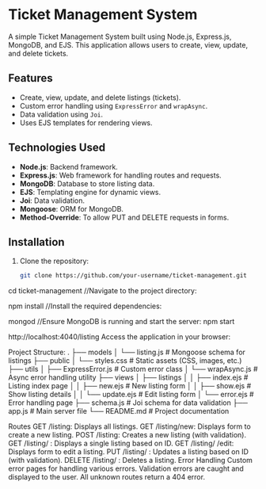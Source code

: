 # Ticket Management System

A simple Ticket Management System built using Node.js, Express.js, MongoDB, and EJS. This application allows users to create, view, update, and delete tickets.

## Features
- Create, view, update, and delete listings (tickets).
- Custom error handling using `ExpressError` and `wrapAsync`.
- Data validation using `Joi`.
- Uses EJS templates for rendering views.

## Technologies Used
- **Node.js**: Backend framework.
- **Express.js**: Web framework for handling routes and requests.
- **MongoDB**: Database to store listing data.
- **EJS**: Templating engine for dynamic views.
- **Joi**: Data validation.
- **Mongoose**: ORM for MongoDB.
- **Method-Override**: To allow PUT and DELETE requests in forms.

## Installation

1. Clone the repository:

   ```bash
   git clone https://github.com/your-username/ticket-management.git

cd ticket-management   //Navigate to the project directory:

npm install    //Install the required dependencies:

mongod        //Ensure MongoDB is running and start the server:
npm start

http://localhost:4040/listing Access the application in your browser:


Project Structure:
.
├── models
│   └── listing.js          # Mongoose schema for listings
├── public
│   └── styles.css          # Static assets (CSS, images, etc.)
├── utils
│   ├── ExpressError.js     # Custom error class
│   └── wrapAsync.js        # Async error handling utility
├── views
│   ├── listings
│   │   ├── index.ejs       # Listing index page
│   │   ├── new.ejs         # New listing form
│   │   ├── show.ejs        # Show listing details
│   │   └── update.ejs      # Edit listing form
│   └── error.ejs           # Error handling page
├── schema.js               # Joi schema for data validation
├── app.js                  # Main server file
└── README.md               # Project documentation

Routes
GET /listing: Displays all listings.
GET /listing/new: Displays form to create a new listing.
POST /listing: Creates a new listing (with validation).
GET /listing/
: Displays a single listing based on ID.
GET /listing/
/edit: Displays form to edit a listing.
PUT /listing/
: Updates a listing based on ID (with validation).
DELETE /listing/
: Deletes a listing.
Error Handling
Custom error pages for handling various errors.
Validation errors are caught and displayed to the user.
All unknown routes return a 404 error.



